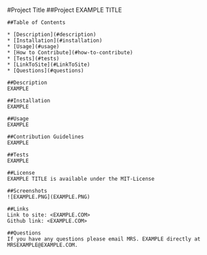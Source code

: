 #Project Title
    ##Project EXAMPLE TITLE

    ##Table of Contents 

    * [Description](#description)
    * [Installation](#installation)
    * [Usage](#usage)
    * [How to Contribute](#how-to-contribute)
    * [Tests](#tests)
    * [LinkToSite](#LinkToSite)
    * [Questions](#questions)

    ##Description
    EXAMPLE

    ##Installation
    EXAMPLE

    ##Usage
    EXAMPLE

    ##Contribution Guidelines
    EXAMPLE

    ##Tests
    EXAMPLE

    ##License
    EXAMPLE TITLE is available under the MIT-License
    
    ##Screenshots
    ![EXAMPLE.PNG](EXAMPLE.PNG)

    ##Links
    Link to site: <EXAMPLE.COM>
    Github link: <EXAMPLE.COM>

    ##Questions
    If you have any questions please email MRS. EXAMPLE directly at MRSEXAMPLE@EXAMPLE.COM.
    